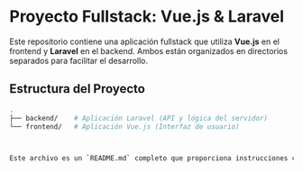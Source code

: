 # Proyecto Fullstack: Vue.js & Laravel

Este repositorio contiene una aplicación fullstack que utiliza **Vue.js** en el frontend y **Laravel** en el backend. Ambos están organizados en directorios separados para facilitar el desarrollo.

## Estructura del Proyecto

```bash
.
├── backend/    # Aplicación Laravel (API y lógica del servidor)
└── frontend/   # Aplicación Vue.js (Interfaz de usuario)



Este archivo es un `README.md` completo que proporciona instrucciones claras sobre cómo instalar y configurar tanto el **frontend** (Vue.js) como el **backend** (Laravel).
